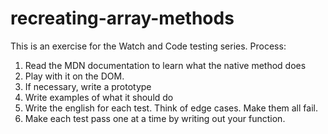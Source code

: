 # recreating-array-methods
This is an exercise for the Watch and Code testing series. 
Process:
1. Read the MDN documentation to learn what the native method does
2. Play with it on the DOM. 
3. If necessary, write a prototype
4. Write examples of what it should do
5. Write the english for each test. Think of edge cases. Make them all fail. 
6. Make each test pass one at a time by writing out your function.

